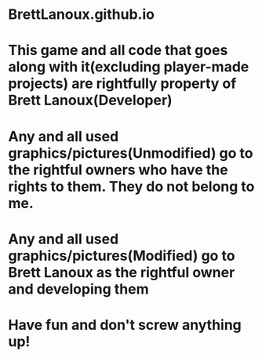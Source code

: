 # BrettLanoux.github.io
# This game and all code that goes along with it(excluding player-made projects) are rightfully property of Brett Lanoux(Developer)
# Any and all used graphics/pictures(Unmodified) go to the rightful owners who have the rights to them. They do not belong to me.
# Any and all used graphics/pictures(Modified) go to Brett Lanoux as the rightful owner and developing them
# Have fun and don't screw anything up!
